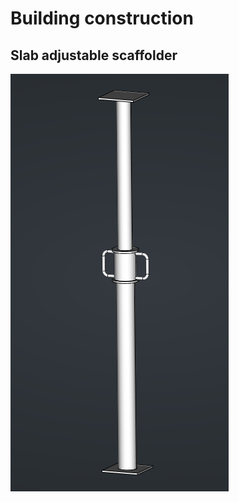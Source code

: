 # Building construction

## Slab adjustable scaffolder

![Slab adjustable scaffolder](Slab%20adjustable%20scaffolder.png)

